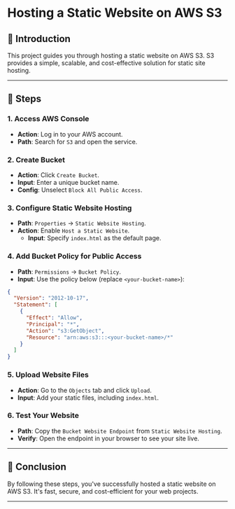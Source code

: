 # Hosting a Static Website on AWS S3  

## 🚀 Introduction  
This project guides you through hosting a static website on AWS S3. S3 provides a simple, scalable, and cost-effective solution for static site hosting.  

---

## 📜 Steps  

### **1. Access AWS Console**  
- **Action**: Log in to your AWS account.  
- **Path**: Search for `S3` and open the service.  

### **2. Create Bucket**  
- **Action**: Click `Create Bucket`.  
- **Input**: Enter a unique bucket name.  
- **Config**: Unselect `Block All Public Access`.  

### **3. Configure Static Website Hosting**  
- **Path**: `Properties` → `Static Website Hosting`.  
- **Action**: Enable `Host a Static Website`.  
  - **Input**: Specify `index.html` as the default page.  

### **4. Add Bucket Policy for Public Access**  
- **Path**: `Permissions` → `Bucket Policy`.  
- **Input**: Use the policy below (replace `<your-bucket-name>`):  
```json
{
  "Version": "2012-10-17",
  "Statement": [
    {
      "Effect": "Allow",
      "Principal": "*",
      "Action": "s3:GetObject",
      "Resource": "arn:aws:s3:::<your-bucket-name>/*"
    }
  ]
}
```  

### **5. Upload Website Files**  
- **Action**: Go to the `Objects` tab and click `Upload`.  
- **Input**: Add your static files, including `index.html`.  

### **6. Test Your Website**  
- **Path**: Copy the `Bucket Website Endpoint` from `Static Website Hosting`.  
- **Verify**: Open the endpoint in your browser to see your site live.  

---

## 🎉 Conclusion  
By following these steps, you've successfully hosted a static website on AWS S3. It's fast, secure, and cost-efficient for your web projects.  

--- 